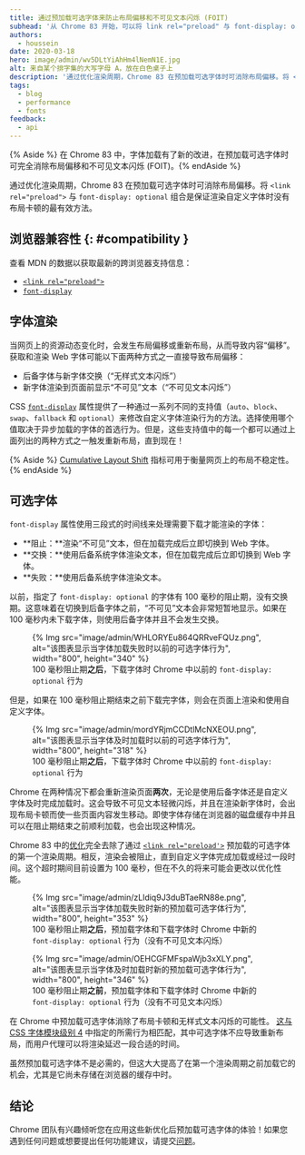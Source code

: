 ```yaml
---
title: 通过预加载可选字体来防止布局偏移和不可见文本闪烁 (FOIT)
subhead: '从 Chrome 83 开始，可以将 link rel="preload" 与 font-display: optional 组合来完全消除布局卡顿'
authors:
  - houssein
date: 2020-03-18
hero: image/admin/wv5DLtYiAhHm4lNemN1E.jpg
alt: 来自某个排字集的大写字母 A，放在白色桌子上
description: '通过优化渲染周期，Chrome 83 在预加载可选字体时可消除布局偏移。将 <link rel="preload"> 与 font-display: optional 组合是保证无卡顿渲染自定义字体的最有效方法。'
tags:
  - blog
  - performance
  - fonts
feedback:
  - api
---
```


{% Aside %} 在 Chrome 83 中，字体加载有了新的改进，在预加载可选字体时可完全消除布局偏移和不可见文本闪烁 (FOIT)。{% endAside %}

通过优化渲染周期，Chrome 83 在预加载可选字体时可消除布局偏移。将 `<link rel="preload">` 与 `font-display: optional` 组合是保证渲染自定义字体时没有布局卡顿的最有效方法。

## 浏览器兼容性 {: #compatibility }

查看 MDN 的数据以获取最新的跨浏览器支持信息：

- [`<link rel="preload">`](https://developer.mozilla.org/docs/Web/HTML/Preloading_content#Browser_compatibility)
- [`font-display`](https://developer.mozilla.org/docs/Web/CSS/@font-face/font-display#Browser_compatibility)

## 字体渲染

当网页上的资源动态变化时，会发生布局偏移或重新布局，从而导致内容“偏移”。获取和渲染 Web 字体可能以下面两种方式之一直接导致布局偏移：

- 后备字体与新字体交换（“无样式文本闪烁”）
- 新字体渲染到页面前显示“不可见”文本（“不可见文本闪烁”）

CSS [`font-display`](https://font-display.glitch.me/) 属性提供了一种通过一系列不同的支持值（`auto`、`block`、`swap`、`fallback` 和 `optional`）来修改自定义字体渲染行为的方法。选择使用哪个值取决于异步加载的字体的首选行为。但是，这些支持值中的每一个都可以通过上面列出的两种方式之一触发重新布局，直到现在！

{% Aside %} [Cumulative Layout Shift](/cls/) 指标可用于衡量网页上的布局不稳定性。{% endAside %}

## 可选字体

`font-display` 属性使用三段式的时间线来处理需要下载才能渲染的字体：

- **阻止：**渲染“不可见”文本，但在加载完成后立即切换到 Web 字体。
- **交换：**使用后备系统字体渲染文本，但在加载完成后立即切换到 Web 字体。
- **失败：**使用后备系统字体渲染文本。

以前，指定了 `font-display: optional` 的字体有 100 毫秒的阻止期，没有交换期。这意味着在切换到后备字体之前，“不可见”文本会非常短暂地显示。如果在 100 毫秒内未下载字体，则使用后备字体并且不会发生交换。

<figure class="w-figure">{% Img src="image/admin/WHLORYEu864QRRveFQUz.png", alt="该图表显示当字体加载失败时以前的可选字体行为", width="800", height="340" %} <figcaption class="w-figcaption">100 毫秒阻止期<b>之后</b>，下载字体时 Chrome 中以前的 <code>font-display: optional</code> 行为</figcaption></figure>

但是，如果在 100 毫秒阻止期结束之前下载完字体，则会在页面上渲染和使用自定义字体。

<figure class="w-figure">{% Img src="image/admin/mordYRjmCCDtlMcNXEOU.png", alt="该图表显示当字体及时加载时以前的可选字体行为", width="800", height="318" %} <figcaption class="w-figcaption">100 毫秒阻止期<b>之后</b>，下载字体时 Chrome 中以前的 <code>font-display: optional</code> 行为</figcaption></figure>

Chrome 在两种情况下都会重新渲染页面**两次**，无论是使用后备字体还是自定义字体及时完成加载时。这会导致不可见文本轻微闪烁，并且在渲染新字体时，会出现布局卡顿而使一些页面内容发生移动。即使字体存储在浏览器的磁盘缓存中并且可以在阻止期结束之前顺利加载，也会出现这种情况。

Chrome 83 中的[优化](https://bugs.chromium.org/p/chromium/issues/detail?id=1040632)完全去除了通过 [`<link rel="preload'>`](/codelab-preload-web-fonts/) 预加载的可选字体的第一个渲染周期。相反，渲染会被阻止，直到自定义字体完成加载或经过一段时间。这个超时期间目前设置为 100 毫秒，但在不久的将来可能会更改以优化性能。

<figure class="w-figure">{% Img src="image/admin/zLldiq9J3duBTaeRN88e.png", alt="该图表显示当字体加载失败时新的预加载可选字体行为", width="800", height="353" %} <figcaption class="w-figcaption">100 毫秒阻止期<b>之后</b>，预加载字体和下载字体时 Chrome 中新的 <code>font-display: optional</code> 行为（没有不可见文本闪烁）</figcaption></figure>

<figure class="w-figure">{% Img src="image/admin/OEHCGFMFspaWjb3xXLY.png", alt="该图表显示当字体及时加载时新的预加载可选字体行为", width="800", height="346" %} <figcaption class="w-figcaption">100 毫秒阻止期<b>之前</b>，预加载字体和下载字体时 Chrome 中新的 <code>font-display: optional</code> 行为（没有不可见文本闪烁）</figcaption></figure>

在 Chrome 中预加载可选字体消除了布局卡顿和无样式文本闪烁的可能性。 [这与 CSS 字体模块级别 4](https://drafts.csswg.org/css-fonts-4/#valdef-font-face-font-display-optional) 中指定的所需行为相匹配，其中可选字体不应导致重新布局，而用户代理可以将渲染延迟一段合适的时间。

虽然预加载可选字体不是必需的，但这大大提高了在第一个渲染周期之前加载它的机会，尤其是它尚未存储在浏览器的缓存中时。

## 结论

Chrome 团队有兴趣倾听您在应用这些新优化后预加载可选字体的体验！如果您遇到任何问题或想要提出任何功能建议，请提交[问题](https://bugs.chromium.org/p/chromium/issues/entry)。
